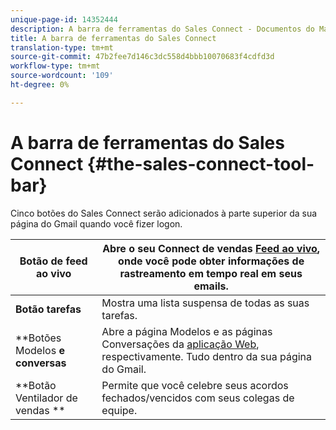 ```yaml
---
unique-page-id: 14352444
description: A barra de ferramentas do Sales Connect - Documentos do Marketing - Documentação do produto
title: A barra de ferramentas do Sales Connect
translation-type: tm+mt
source-git-commit: 47b2fee7d146c3dc558d4bbb10070683f4cdfd3d
workflow-type: tm+mt
source-wordcount: '109'
ht-degree: 0%

---
```



# A barra de ferramentas do Sales Connect {#the-sales-connect-tool-bar}

Cinco botões do Sales Connect serão adicionados à parte superior da sua página do Gmail quando você fizer logon.

| **Botão de feed ao vivo** | Abre o seu Connect de vendas [Feed ao vivo](http://toutapp.com/next#live), onde você pode obter informações de rastreamento em tempo real em seus emails. |
|---|---|
| **Botão tarefas** | Mostra uma lista suspensa de todas as suas tarefas. |
| **Botões Modelos **e conversas** | Abre a página Modelos e as páginas Conversações da [aplicação Web](http://toutapp.com/login), respectivamente. Tudo dentro da sua página do Gmail. |
| **Botão Ventilador de vendas ** | Permite que você celebre seus acordos fechados/vencidos com seus colegas de equipe. |

